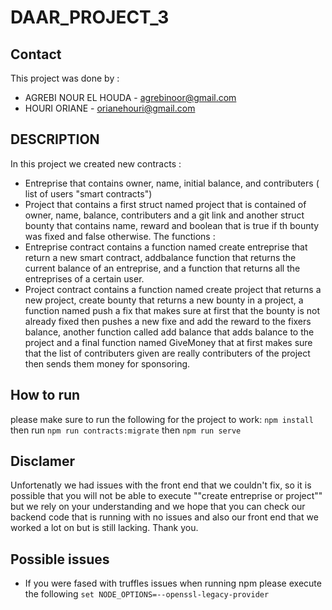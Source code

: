 # DAAR_PROJECT_3
<!--
*** This is PROJECT 3 DAAR 'Working with Solidity'
-->
## Contact
This project was done by :
* AGREBI NOUR EL HOUDA - agrebinoor@gmail.com
* HOURI ORIANE - orianehouri@gmail.com 
## DESCRIPTION
In this project we created new contracts :
* Entreprise that contains owner, name, initial balance, and contributers ( list of users "smart contracts")
* Project that contains a first struct named project that is contained of owner, name, balance, contributers and a git link and another struct bounty that contains name, reward and boolean that is true if th bounty was fixed and false otherwise.
The functions : 
* Entreprise contract contains a function named create entreprise that return a new smart contract, addbalance function that returns the current balance of an entreprise, and a function that returns all the entreprises of a certain user.
* Project contract contains a function named create project that returns a new project, create bounty that returns a new bounty in a project, a function named push a fix that makes sure at first that the bounty is not already fixed then pushes a new fixe and add the reward to the fixers balance, another function called add balance that adds balance to the project and a final function named GiveMoney that at first makes sure that the list of contributers given are really contributers of the project then sends them money for sponsoring.
## How to run
please make sure to run the following for the project to work:
   ```npm install```
then run 
   ```npm run contracts:migrate```
then 
   ```npm run serve```


## Disclamer
Unfortenatly we had issues with the front end that we couldn't fix, so it is possible that you will not be able to execute ""create entreprise or project"" but we rely on your understanding and we hope that you can check our backend code that is running with no issues and also our front end that we worked a lot on but is still lacking.
Thank you.
## Possible issues
* If you were fased with truffles issues when running npm please execute the following
```set NODE_OPTIONS=--openssl-legacy-provider```



